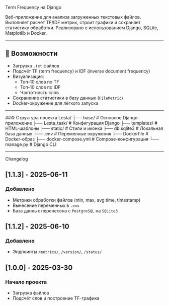 Term Frequency на Django

Веб-приложение для анализа загруженных текстовых файлов. Выполняет расчёт TF/IDF метрик, строит графики и сохраняет статистику обработки. Реализовано с использованием Django, SQLite, Matplotlib и Docker.

---

## 🚀 Возможности

- Загрузка `.txt` файлов
- Подсчёт TF (term frequency) и IDF (inverse document frequency)
- Визуализация:
  - Топ-10 слов по TF
  - Топ-10 слов по IDF
  - Частотность слов
- Сохранение статистики в базу данных (`FileMetric`)
- Docker-окружение для лёгкого запуска

---

##⚙️ Структура проекта
Lesta/
├── base/                  # Основное Django-приложение
├── Lesta_task/            # Конфигурация Django
├── templates/             # HTML-шаблоны
├── static/                # Стили и иконка
├── db.sqlite3             # Локальная база данных
├── .env                   # Переменные окружения
├── Dockerfile             # Docker-образ
├── docker-compose.yml     # Compose-конфигурация
└── manage.py              # Django CLI

---
Changelog

## [1.1.3] - 2025-06-11
### Добавлено
- Метрики обработки файлов (min, max, avg time, timestamp)
- Вынесение переменных в `.env`
- База данных перенесена с `PostgreSQL` на `SQLite3`

## [1.1.2] - 2025-06-10
### Добавлено
- Эндпоинты `/metrics/`, `/version/`, `/status/`

## [1.0.0] - 2025-03-30
### Начало проекта
- Загрузка файлов
- Подсчёт слов и построение TF-графика